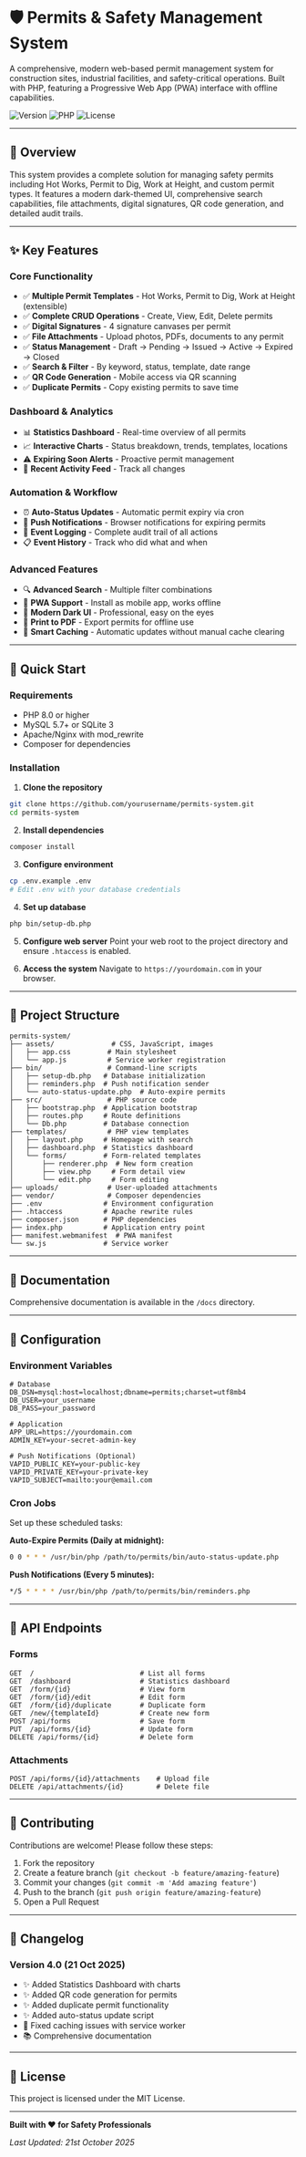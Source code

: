 # 🛡️ Permits & Safety Management System

A comprehensive, modern web-based permit management system for construction sites, industrial facilities, and safety-critical operations. Built with PHP, featuring a Progressive Web App (PWA) interface with offline capabilities.

![Version](https://img.shields.io/badge/version-4.0-blue)
![PHP](https://img.shields.io/badge/PHP-8.0%2B-777BB4)
![License](https://img.shields.io/badge/license-MIT-green)

---

## 🎯 **Overview**

This system provides a complete solution for managing safety permits including Hot Works, Permit to Dig, Work at Height, and custom permit types. It features a modern dark-themed UI, comprehensive search capabilities, file attachments, digital signatures, QR code generation, and detailed audit trails.

---

## ✨ **Key Features**

### **Core Functionality**
- ✅ **Multiple Permit Templates** - Hot Works, Permit to Dig, Work at Height (extensible)
- ✅ **Complete CRUD Operations** - Create, View, Edit, Delete permits
- ✅ **Digital Signatures** - 4 signature canvases per permit
- ✅ **File Attachments** - Upload photos, PDFs, documents to any permit
- ✅ **Status Management** - Draft → Pending → Issued → Active → Expired → Closed
- ✅ **Search & Filter** - By keyword, status, template, date range
- ✅ **QR Code Generation** - Mobile access via QR scanning
- ✅ **Duplicate Permits** - Copy existing permits to save time

### **Dashboard & Analytics**
- 📊 **Statistics Dashboard** - Real-time overview of all permits
- 📈 **Interactive Charts** - Status breakdown, trends, templates, locations
- ⚠️ **Expiring Soon Alerts** - Proactive permit management
- 📌 **Recent Activity Feed** - Track all changes

### **Automation & Workflow**
- ⏰ **Auto-Status Updates** - Automatic permit expiry via cron
- 📱 **Push Notifications** - Browser notifications for expiring permits
- 🔔 **Event Logging** - Complete audit trail of all actions
- 📋 **Event History** - Track who did what and when

### **Advanced Features**
- 🔍 **Advanced Search** - Multiple filter combinations
- 📱 **PWA Support** - Install as mobile app, works offline
- 🎨 **Modern Dark UI** - Professional, easy on the eyes
- 📄 **Print to PDF** - Export permits for offline use
- 💾 **Smart Caching** - Automatic updates without manual cache clearing

---

## 🚀 **Quick Start**

### **Requirements**
- PHP 8.0 or higher
- MySQL 5.7+ or SQLite 3
- Apache/Nginx with mod_rewrite
- Composer for dependencies

### **Installation**

1. **Clone the repository**
```bash
git clone https://github.com/yourusername/permits-system.git
cd permits-system
```

2. **Install dependencies**
```bash
composer install
```

3. **Configure environment**
```bash
cp .env.example .env
# Edit .env with your database credentials
```

4. **Set up database**
```bash
php bin/setup-db.php
```

5. **Configure web server**
Point your web root to the project directory and ensure `.htaccess` is enabled.

6. **Access the system**
Navigate to `https://yourdomain.com` in your browser.

---

## 📁 **Project Structure**

```
permits-system/
├── assets/              # CSS, JavaScript, images
│   ├── app.css         # Main stylesheet
│   └── app.js          # Service worker registration
├── bin/                # Command-line scripts
│   ├── setup-db.php   # Database initialization
│   ├── reminders.php  # Push notification sender
│   └── auto-status-update.php  # Auto-expire permits
├── src/                # PHP source code
│   ├── bootstrap.php  # Application bootstrap
│   ├── routes.php     # Route definitions
│   └── Db.php         # Database connection
├── templates/          # PHP view templates
│   ├── layout.php     # Homepage with search
│   ├── dashboard.php  # Statistics dashboard
│   └── forms/         # Form-related templates
│       ├── renderer.php  # New form creation
│       ├── view.php     # Form detail view
│       └── edit.php     # Form editing
├── uploads/            # User-uploaded attachments
├── vendor/             # Composer dependencies
├── .env               # Environment configuration
├── .htaccess          # Apache rewrite rules
├── composer.json      # PHP dependencies
├── index.php          # Application entry point
├── manifest.webmanifest  # PWA manifest
└── sw.js              # Service worker
```

---

## 📖 **Documentation**

Comprehensive documentation is available in the `/docs` directory.

---

## 🔧 **Configuration**

### **Environment Variables**

```env
# Database
DB_DSN=mysql:host=localhost;dbname=permits;charset=utf8mb4
DB_USER=your_username
DB_PASS=your_password

# Application
APP_URL=https://yourdomain.com
ADMIN_KEY=your-secret-admin-key

# Push Notifications (Optional)
VAPID_PUBLIC_KEY=your-public-key
VAPID_PRIVATE_KEY=your-private-key
VAPID_SUBJECT=mailto:your@email.com
```

### **Cron Jobs**

Set up these scheduled tasks:

**Auto-Expire Permits (Daily at midnight):**
```bash
0 0 * * * /usr/bin/php /path/to/permits/bin/auto-status-update.php
```

**Push Notifications (Every 5 minutes):**
```bash
*/5 * * * * /usr/bin/php /path/to/permits/bin/reminders.php
```

---

## 🔌 **API Endpoints**

### **Forms**
```
GET  /                          # List all forms
GET  /dashboard                 # Statistics dashboard
GET  /form/{id}                 # View form
GET  /form/{id}/edit            # Edit form
GET  /form/{id}/duplicate       # Duplicate form
GET  /new/{templateId}          # Create new form
POST /api/forms                 # Save form
PUT  /api/forms/{id}            # Update form
DELETE /api/forms/{id}          # Delete form
```

### **Attachments**
```
POST /api/forms/{id}/attachments    # Upload file
DELETE /api/attachments/{id}        # Delete file
```

---

## 🤝 **Contributing**

Contributions are welcome! Please follow these steps:

1. Fork the repository
2. Create a feature branch (`git checkout -b feature/amazing-feature`)
3. Commit your changes (`git commit -m 'Add amazing feature'`)
4. Push to the branch (`git push origin feature/amazing-feature`)
5. Open a Pull Request

---

## 📝 **Changelog**

### **Version 4.0** (21 Oct 2025)
- ✨ Added Statistics Dashboard with charts
- ✨ Added QR code generation for permits
- ✨ Added duplicate permit functionality
- ✨ Added auto-status update script
- 🐛 Fixed caching issues with service worker
- 📚 Comprehensive documentation

---

## 📄 **License**

This project is licensed under the MIT License.

---

**Built with ❤️ for Safety Professionals**

*Last Updated: 21st October 2025*
